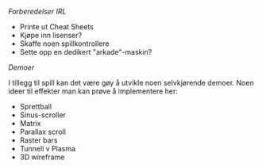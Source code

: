 *Forberedelser IRL*

- Printe ut Cheat Sheets
- Kjøpe inn lisenser?
- Skaffe noen spillkontrollere
- Sette opp en dedikert "arkade"-maskin?

*Demoer*

I tillegg til spill kan det være gøy å utvikle noen selvkjørende demoer. Noen ideer til effekter man kan prøve å implementere her:

- Sprettball
- Sinus-scroller
- Matrix
- Parallax scroll
- Raster bars
- Tunnell
v Plasma
- 3D wireframe


